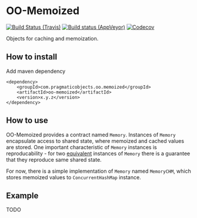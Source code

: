 # OO-Memoized

[![Build Status (Travis)](https://travis-ci.org/pragmatic-objects/oo-memoized.svg?branch=master)](https://travis-ci.org/pragmatic-objects/oo-memoized)
[![Build status (AppVeyor)](https://ci.appveyor.com/api/projects/status/wvoq20l4c8pn0sr9/branch/master?svg=true)](https://ci.appveyor.com/project/skapral/oo-memoized/branch/master)
[![Codecov](https://codecov.io/gh/pragmatic-objects/oo-memoized/branch/master/graph/badge.svg)](https://codecov.io/gh/pragmatic-objects/oo-memoized)

Objects for caching and memoization.

## How to install

Add maven dependency

```
<dependency>
    <groupId>com.pragmaticobjects.oo.memoized</groupId>
    <artifactId>oo-memoized</artifactId>
    <version>x.y.z</version>
</dependency>
```

## How to use

OO-Memoized provides a contract named `Memory`. Instances of `Memory` 
encapsulate access to shared state, where memoized and cached values are stored.
One important characteristic of `Memory` instances is reproducability - for 
two [equivalent](https://www.pragmaticobjects.com/chapters/004_object_equivalence.html#objects-equivalence) 
instances of `Memory` there is a guarantee that they reproduce
same shared state.

For now, there is a simple implementation of `Memory` named `MemoryCHM`,
which stores memoized values to `ConcurrentHashMap` instance.

## Example

TODO
